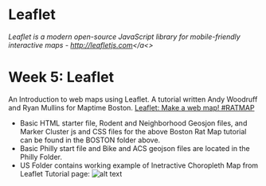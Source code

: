 # Leaflet
<i>Leaflet is a modern open-source JavaScript library for mobile-friendly interactive maps - <a href="http://leafletjs.com">http://leafletjs.com</a<> </i>
<H1>Week 5: Leaflet</H1>
An Introduction to web maps using Leaflet. A tutorial written Andy Woodruff and Ryan Mullins for Maptime Boston.
<a href="http://maptimeboston.github.io/leaflet-intro/" target="_blank"> Leaflet: Make a web map! #RATMAP</a><br>

- Basic HTML starter file, Rodent and Neighborhood Geosjon files, and Marker Cluster js and CSS files for the above Boston Rat Map tutorial can be found in the BOSTON folder above.
- Basic Philly start file and Bike and ACS geojson files are located in the Philly Folder.
- US Folder contains working example of Inetractive Choropleth Map from Leaflet Tutorial page: 
![alt text][logo]

[logo]: http://leafletjs.com/docs/images/choropleth.png "This is a MAP!"
<a href="http://leafletjs.com/examples/choropleth.html"></a>